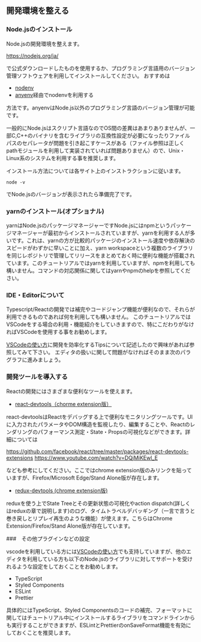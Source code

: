 ## 開発環境を整える

### Node.jsのインストール

Node.jsの開発環境を整えます。

https://nodejs.org/ja/

で公式ダウンロードしたものを使用するか、プログラミング言語用のバージョン管理ソフトウェアを利用してインストールしてください。
おすすめは

- [nodenv](https://github.com/nodenv/nodenv)
- [anyenv](https://github.com/anyenv/anyenv)経由でnodenvを利用する

方法です。anyenvはNode.js以外のプログラミング言語のバージョン管理が可能です。

一般的にNode.jsはスクリプト言語なのでOS間の差異はあまりありませんが、一部C,C++のバイナリを含むライブラリの互換性設定が必要になったりファイルパスのセパレータが問題を引き起こすケースがある（ファイル参照は正しくpathモジュールを利用して実装されていれば問題ありません）ので、Unix・Linux系のシステムを利用する事を推奨します。

インストール方法については各サイト上のインストラクションに従います。

```
node -v
```

でNode.jsのバージョンが表示されたら準備完了です。


### yarnのインストール(オプショナル)

yarnはNode.jsのパッケージマネージャーですNode.jsにはnpmというパッケージマネージャーが最初からインストールされていますが、yarnを利用する人が多いです。これは、yarnの方が比較的パッケージのインストール速度や依存解決のスピードがわずかに早いことに加え、yarn workspaceという複数のライブラリを同じレポジトリで管理してリリースをまとめておく時に便利な機能が搭載されています。このチュートリアルではyarnを利用していますが、npmを利用しても構いません。コマンドの対応関係に関してはyarnやnpmのhelpを参照してください。

### IDE・Editorについて

Typescript/Reactの開発では補完やコードジャンプ機能が便利なので、それらが利用できるものであれば何を利用しても構いません。
このチュートリアルではVSCodeをする場合の利用・機能紹介をしていきますので、特にこだわりがなければVSCodeを使用する事をお勧めします。

[VSCodeの使い方](./VSCodeの使い方.md)に開発を効率化するTipsについて記述したので興味があれば参照してみて下さい。
エディタの扱いに関して問題がなければそのまま次のパラグラフに進みましょう。

### 開発ツールを導入する

Reactの開発にはさまざまな便利なツールを使えます。

- [react-devtools（chorme extension版）](https://chrome.google.com/webstore/detail/react-developer-tools/fmkadmapgofadopljbjfkapdkoienihi?hl=ja)

react-devtoolsはReactをデバッグする上で便利なモニタリングツールです。UIに入力されたパラメータやDOM構造を監視したり、編集することや、Reactのレンダリングのパフォーマンス測定・State・Propsの可視化などができます。詳細については

https://github.com/facebook/react/tree/master/packages/react-devtools-extensions
https://www.youtube.com/watch?v=DQjMiKEwl_E

なども参考にしてください。ここではchrome extension版のみリンクを貼っていますが、Firefox/Microsoft Edge/Stand Alone版が存在します。

- [redux-devtools (chrome extension版)](https://chrome.google.com/webstore/detail/redux-devtools/lmhkpmbekcpmknklioeibfkpmmfibljd?hl=ja&gclid=CjwKCAjw7IbaBRBqEiwA6AyZgjGVojxLR2JEgcJQc8YvLb9ttuWZ7RGKRaXUO-I14rGy1ZIa2J8uvhoC5qQQAvD_BwE)

reduxを使う上でState Treeとその更新状態の可視化やaction dispatch(詳しくはreduxの章で説明します)のログ、タイムトラベルデバッギング（一言で言うと巻き戻しとリプレイ再生のような機能）が使えます。こちらはChrome Extension/Firefox/Stand Alone版が存在しています。

###　その他プラグインなどの設定

vscodeを利用している方には[VSCodeの使い方](./VSCodeの使い方.md)でも支持していますが、他のエディタを利用している方も以下のNode.jsのライブラリに対してサポートを受けれるような設定をしておくことをお勧めします。

- TypeScript
- Styled Components
- ESLint
- Prettier

具体的にはTypeScript、Styled Componentsのコードの補完、フォーマットに関してはチュートリアル中にインストールするライブラリをコマンドラインからも実行することができますが、ESLintとPrettierのonSaveFormat機能を有効にしておくことを推奨します。
